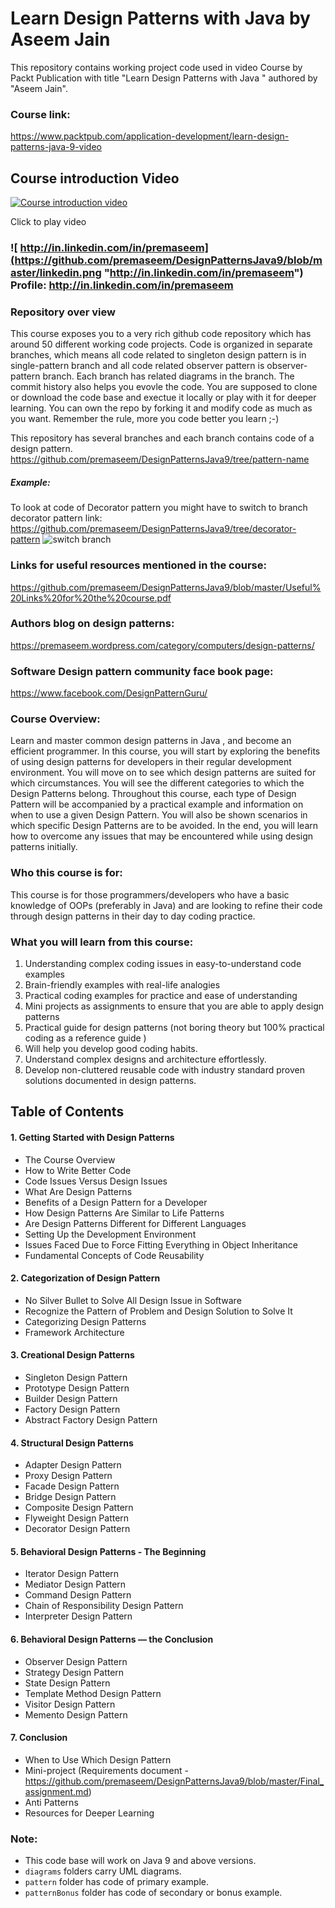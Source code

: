 # Learn Design Patterns with Java by Aseem Jain
This repository contains working project code used in video Course by Packt Publication with title "Learn Design Patterns with Java " authored by "Aseem Jain".

### Course link: 
https://www.packtpub.com/application-development/learn-design-patterns-java-9-video

## Course introduction Video
[![Course introduction video ](http://img.youtube.com/vi/U9jz3omyb_Y/0.jpg)](https://www.youtube.com/watch?v=U9jz3omyb_Y&feature=youtu.be)

Click to play video 


### ![ http://in.linkedin.com/in/premaseem](https://github.com/premaseem/DesignPatternsJava9/blob/master/linkedin.png "http://in.linkedin.com/in/premaseem") Profile:  http://in.linkedin.com/in/premaseem


### Repository over view
This course exposes you to a very rich github code repository which has around 50 different working code projects. 
Code is organized in separate branches, which means all code related to singleton design pattern is in single-pattern branch and all code related observer pattern is observer-pattern branch. Each branch has related diagrams in the branch. The commit history also helps you evovle the code. You are supposed to clone or download the code base and exectue it locally or play with it for deeper learning. You can own the repo by forking it and modify code as much as you want. Remember the rule, more you code better you learn ;-)

This repository has several branches and each branch contains code of a design pattern. https://github.com/premaseem/DesignPatternsJava9/tree/pattern-name

##### Example: 
To look at code of Decorator pattern you might have to switch to branch decorator pattern link: 
https://github.com/premaseem/DesignPatternsJava9/tree/decorator-pattern
![switch branch](https://github.com/premaseem/DesignPatternsJava9/blob/master/switch-branch.png "Switch Branch")

### Links for useful resources mentioned in the course: 
https://github.com/premaseem/DesignPatternsJava9/blob/master/Useful%20Links%20for%20the%20course.pdf

### Authors blog on design patterns:
https://premaseem.wordpress.com/category/computers/design-patterns/

### Software Design pattern community face book page:
https://www.facebook.com/DesignPatternGuru/

### Course Overview:
Learn and master common design patterns in Java , and become an efficient programmer.
In this course, you will start by exploring the benefits of using design patterns for developers in their regular development environment. You will move on to see which design patterns are suited for which circumstances. You will see the different categories to which the Design Patterns belong. Throughout this course, each type of Design Pattern will be accompanied by a practical example and information on when to use a given Design Pattern. You will also be shown scenarios in which specific Design Patterns are to be avoided.
In the end, you will learn how to overcome any issues that may be encountered while using design patterns initially.

### Who this course is for: 
This course is for those programmers/developers who have a basic knowledge of OOPs (preferably in Java) and are looking to refine their code through design patterns in their day to day coding practice.

### What you will learn from this course: 
1. Understanding complex coding issues in easy-to-understand code examples
2. Brain-friendly examples with real-life analogies
3. Practical coding examples for practice and ease of understanding
4. Mini projects as assignments to ensure that you are able to apply design patterns
5. Practical guide for design patterns (not boring theory but 100% practical coding as a reference guide )
6. Will help you develop good coding habits.
7. Understand complex designs and architecture effortlessly.
8. Develop non-cluttered reusable code with industry standard proven solutions documented in design patterns.

## Table of Contents
#### 1. Getting Started with Design Patterns
* The Course Overview
* How to Write Better Code
* Code Issues Versus Design Issues
* What Are Design Patterns
* Benefits of a Design Pattern for a Developer
* How Design Patterns Are Similar to Life Patterns
* Are Design Patterns Different for Different Languages
* Setting Up the Development Environment
* Issues Faced Due to Force Fitting Everything in Object Inheritance
* Fundamental Concepts of Code Reusability

#### 2. Categorization of Design Pattern
* No Silver Bullet to Solve All Design Issue in Software
* Recognize the Pattern of Problem and Design Solution to Solve It
* Categorizing Design Patterns
* Framework Architecture

#### 3. Creational Design Patterns
* Singleton Design Pattern
* Prototype Design Pattern
* Builder Design Pattern
* Factory Design Pattern
* Abstract Factory Design Pattern

#### 4. Structural Design Patterns
* Adapter Design Pattern
* Proxy Design Pattern
* Facade Design Pattern
* Bridge Design Pattern
* Composite Design Pattern
* Flyweight Design Pattern
* Decorator Design Pattern

#### 5. Behavioral Design Patterns - The Beginning
* Iterator Design Pattern
* Mediator Design Pattern
* Command Design Pattern
* Chain of Responsibility Design Pattern
* Interpreter Design Pattern

#### 6. Behavioral Design Patterns — the Conclusion
* Observer Design Pattern
* Strategy Design Pattern
* State Design Pattern
* Template Method Design Pattern
* Visitor Design Pattern
* Memento Design Pattern

#### 7. Conclusion
* When to Use Which Design Pattern
* Mini-project (Requirements document - https://github.com/premaseem/DesignPatternsJava9/blob/master/Final_assignment.md)
* Anti Patterns
* Resources for Deeper Learning

### Note: 
* This code base will work on Java 9 and above versions. 
* `diagrams` folders carry UML diagrams.
* `pattern` folder has code of primary example. 
* `patternBonus` folder has code of secondary or bonus example. 
